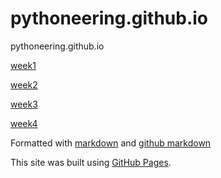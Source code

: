 # pythoneering.github.io
pythoneering.github.io

[week1](week1)

[week2](week2)

[week3](week3)

[week4](week4)

Formatted with 
[markdown](https://guides.github.com/features/mastering-markdown/)
and
[github markdown](https://help.github.com/articles/basic-writing-and-formatting-syntax/#links)

This site was built using [GitHub Pages](https://pages.github.com/).
